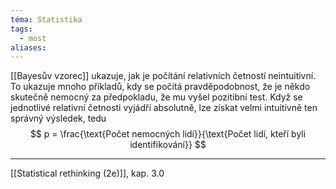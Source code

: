 ```yaml
---
téma: Statistika
tags:
  - most
aliases:
---
```

[[Bayesův vzorec]] ukazuje, jak je počítání relativních četností neintuitivní. To ukazuje mnoho příkladů, kdy se počítá pravděpodobnost, že je někdo skutečně nemocný za předpokladu, že mu vyšel pozitibní test. Když se jednotlivé relativní četnosti vyjádří absolutně, lze získat velmi intuitivně ten správný výsledek, tedu
$$
p = \frac{\text{Počet nemocných lidí}}{\text{Počet lidí, kteří byli identifikování}}
$$
- - -
[[Statistical rethinking (2e)]], kap. 3.0